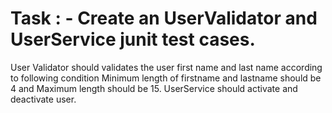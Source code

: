 # Task : -	Create an UserValidator and UserService junit test cases. 
User Validator should validates the user first name and last name according to following condition Minimum length of firstname and lastname should be 4 and Maximum length should be 15.
UserService should activate and deactivate user.
